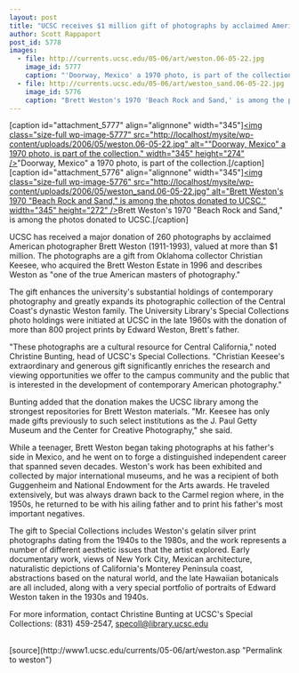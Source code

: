 ```yaml
---
layout: post
title: "UCSC receives $1 million gift of photographs by acclaimed American photographer Brett Weston"
author: Scott Rappaport
post_id: 5778
images:
  - file: http://currents.ucsc.edu/05-06/art/weston.06-05-22.jpg
    image_id: 5777
    caption: "'Doorway, Mexico' a 1970 photo, is part of the collection."
  - file: http://currents.ucsc.edu/05-06/art/weston_sand.06-05-22.jpg
    image_id: 5776
    caption: "Brett Weston's 1970 'Beach Rock and Sand,' is among the photos donated to UCSC."
---
```


[caption id="attachment_5777" align="alignnone" width="345"]<a href="http://localhost/mysite/wp-content/uploads/2006/05/weston.06-05-22.jpg"><img class="size-full wp-image-5777" src="http://localhost/mysite/wp-content/uploads/2006/05/weston.06-05-22.jpg" alt=""Doorway, Mexico" a 1970 photo, is part of the collection." width="345" height="274" /></a>"Doorway, Mexico" a 1970 photo, is part of the collection.[/caption]
[caption id="attachment_5776" align="alignnone" width="345"]<a href="http://localhost/mysite/wp-content/uploads/2006/05/weston_sand.06-05-22.jpg"><img class="size-full wp-image-5776" src="http://localhost/mysite/wp-content/uploads/2006/05/weston_sand.06-05-22.jpg" alt="Brett Weston's 1970 "Beach Rock and Sand," is among the photos donated to UCSC." width="345" height="272" /></a>Brett Weston's 1970 "Beach Rock and Sand," is among the photos donated to UCSC.[/caption]
<a name="content" id="content"></a>
<p>
  UCSC has received a major donation of 260 photographs by acclaimed American photographer Brett Weston (1911-1993), valued at more than $1 million. The photographs are a gift from Oklahoma collector Christian Keesee, who acquired the Brett Weston Estate in 1996 and describes Weston as "one of the true American masters of photography."
</p>
<p>
  The gift enhances the university's substantial holdings of contemporary photography and greatly expands its photographic collection of the Central Coast's dynastic Weston family. The University Library's Special Collections photo holdings were initiated at UCSC in the late 1960s with the donation of more than 800 project prints by Edward Weston, Brett's father.
</p>
<p>
  "These photographs are a cultural resource for Central California," noted Christine Bunting, head of UCSC's Special Collections. "Christian Keesee's extraordinary and generous gift significantly enriches the research and viewing opportunities we offer to the campus community and the public that is interested in the development of contemporary American photography."
</p>
<p>
  Bunting added that the donation makes the UCSC library among the strongest repositories for Brett Weston materials. "Mr. Keesee has only made gifts previously to such select institutions as the J. Paul Getty Museum and the Center for Creative Photography," she said.
</p>
<p>
  While a teenager, Brett Weston began taking photographs at his father's side in Mexico, and he went on to forge a distinguished independent career that spanned seven decades. Weston's work has been exhibited and collected by major international museums, and he was a recipient of both Guggenheim and National Endowment for the Arts awards. He traveled extensively, but was always drawn back to the Carmel region where, in the 1950s, he returned to be with his ailing father and to print his father's most important negatives.
</p>
<p>
  The gift to Special Collections includes Weston's gelatin silver print photographs dating from the 1940s to the 1980s, and the work represents a number of different aesthetic issues that the artist explored. Early documentary work, views of New York City, Mexican architecture, naturalistic depictions of California's Monterey Peninsula coast, abstractions based on the natural world, and the late Hawaiian botanicals are all included, along with a very special portfolio of portraits of Edward Weston taken in the 1930s and 1940s.
</p>
<p>
  For more information, contact Christine Bunting at UCSC's Special Collections: (831) 459-2547, <a href="mailto:specoll@library.ucsc.edu">specoll@library.ucsc.edu</a><br>
  <br>
</p>
[source](http://www1.ucsc.edu/currents/05-06/art/weston.asp "Permalink to weston")
